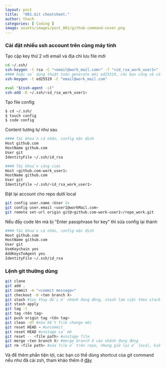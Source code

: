 ```yaml
---
layout: post
title:  "001.Git cheatsheet."
author: thach
categories: [ Coding ]
image: assets/images/post_001/github-command-cover.png
---
```


### Cài đặt nhiều ssh account trên cùng máy tính
Tạo cặp key thứ 2 với email và địa chỉ lưu file mới
```sh
cd ~/.ssh/
ssh-keygen -t rsa -C "<email@work_mail.com>" -f "<id_rsa_work_user1>"
#### hoặc sử dụng thuật toán generate mới ed25519, các bạn cũng sẽ có một cặp key có đuôi ed25519
ssh-keygen -t ed25519 -C "email@work_mail.com"

eval "$(ssh-agent -s)"
ssh-add -K ~/.ssh/<id_rsa_work_user1>
```

Tạo file config
```sh
$ cd ~/.ssh/
$ touch config
$ code config
```
Content tương tự như sau
```sh
#### Tài khoản cá nhân, config mặc định
Host github.com
HostName github.com
User git
IdentityFile ~/.ssh/id_rsa

#### Tài khoản công việc
Host <github.com-work_user1>
HostName github.com
User git
IdentityFile ~/.ssh/<id_rsa_work_user1>
```

Đặt lại account cho repo dưới local
```sh
git config user.name <User 1>
git config user.email <user1@workMail.com>
git remote set-url origin git@<github.com-work-user1>/repo_work.git
```

Nếu đẩy code lên mà bị  "Enter passphrase for key" thì sửa config lại thành
```sh
#### Tài khoản cá nhân, config mặc định
Host github.com
HostName github.com
User git
UseKeychain yes
AddKeysToAgent yes
IdentityFile ~/.ssh/id_rsa
```

### Lệnh git thường dùng
```sh
git clone
git add .
git commit -m "<commit message>"
git checkout -b <ten branch X>
git stash #lưu thay đổi ở nhánh đang đứng, stash làm việc theo stack nên có thể lưu nhiều lần
git stash apply
git tag -l
git tag <tên tag>
git push origin tag <tên tag>
git clean -df #xóa hết file change mới
git reset HEAD ~ #uncommit
git reset HEAD #unstage cả mớ
git reset -- <file path> #unstage file
git merge <ten branch X> #merge branch X vào nhánh đang đứng
git rm <file path> #xóa file ở trên repo, nhưng giữ lại ở local, kiểu như quên bỏ vào gitignore
```
Và để thêm phần tiện lợi, các bạn có thể dùng shortcut của git command nếu như đã cài zsh, tham khảo thêm ở [đây](https://github.com/ohmyzsh/ohmyzsh/tree/master/plugins/git/)
